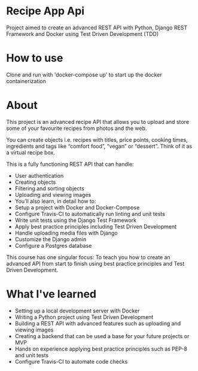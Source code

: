# Recipe App Api
Project aimed to create an advanced REST API with Python, Django REST Framework and Docker using Test Driven Development (TDD)

# How to use
Clone and run with 'docker-compose up' to start up the docker containerization

# About
This project is an advanced recipe API that allows you to upload and store some of your favourite recipes from photos and the web.

You can create objects i.e. recipes with titles, price points, cooking times, ingredients and tags like “comfort food”, “vegan” or “dessert”. Think of it as a virtual recipe box.

This is a fully functioning REST API that can handle:
  * User authentication
  * Creating objects
  * Filtering and sorting objects
  * Uploading and viewing images
  * You’ll also learn, in detail how to:
  * Setup a project with Docker and Docker-Compose
  * Configure Travis-CI to automatically run linting and unit tests
  * Write unit tests using the Django Test Framework
  * Apply best practice principles including Test Driven Development  
  * Handle uploading media files with Django
  * Customize the Django admin
  * Configure a Postgres database

This course has one singular focus: To teach you how to create an advanced API from start to finish using best practice principles and Test Driven Development.

# What I've learned
  * Setting up a local development server with Docker
  * Writing a Python project using Test Driven Development
  * Building a REST API with advanced features such as uploading and viewing images
  * Creating a backend that can be used a base for your future projects or MVP
  * Hands on experience applying best practice principles such as PEP-8 and unit tests
  * Configure Travis-CI to automate code checks
